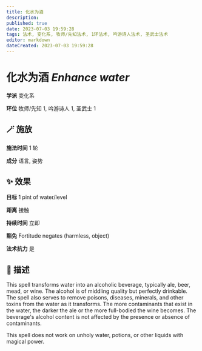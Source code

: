 ```yaml
---
title: 化水为酒
description: 
published: true
date: 2023-07-03 19:59:28
tags: 法术, 变化系, 牧师/先知法术, 1环法术, 吟游诗人法术, 圣武士法术
editor: markdown
dateCreated: 2023-07-03 19:59:28
---
```


# **化水为酒** *Enhance water*

**学派** 变化系 

**环位** 牧师/先知 1, 吟游诗人 1, 圣武士 1

## 🪄 施放

**施法时间** 1 轮

**成分** 语言, 姿势

## ✨ 效果 

**目标** 1 pint of water/level 

**距离** 接触  

**持续时间** 立即 

**豁免** Fortitude negates (harmless, object)

**法术抗力** 是

## 📖 描述

This spell transforms water into an alcoholic beverage, typically ale, beer, mead, or wine. The alcohol is of middling quality but perfectly drinkable. The spell also serves to remove poisons, diseases, minerals, and other toxins from the water as it transforms. The more contaminants that exist in the water, the darker the ale or the more full-bodied the wine becomes. The beverage's alcohol content is not affected by the presence or absence of contaminants.

This spell does not work on unholy water, potions, or other liquids with magical power.
    
